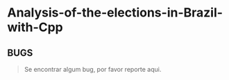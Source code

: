 # Analysis-of-the-elections-in-Brazil-with-Cpp

## BUGS
> Se encontrar algum bug, por favor reporte aqui.